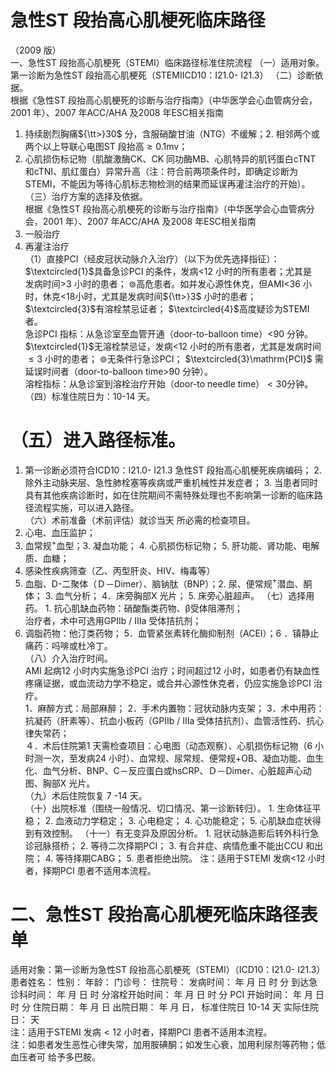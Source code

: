 # 急性ST 段抬高心肌梗死临床路径  
（2009 版）  
一、急性ST 段抬高心肌梗死（STEMI）临床路径标准住院流程 
（一）适用对象。第一诊断为急性ST 段抬高心肌梗死（STEMIICD10：I21.0- I21.3） 
（二）诊断依据。  
根据《急性ST 段抬高心肌梗死的诊断与治疗指南》（中华医学会心血管病分会，2001 年）、2007 年ACC/AHA 及2008 年ESC相关指南  
1. 持续剧烈胸痛${\tt>}30$ 分，含服硝酸甘油（NTG）不缓解；2. 相邻两个或两个以上导联心电图ST 段抬高${\geqslant}0.1\mathrm{{mv}}$；  
3. 心肌损伤标记物（肌酸激酶CK、CK 同功酶MB、心肌特异的肌钙蛋白cTNT 和cTNI、肌红蛋白）异常升高（注：符合前两项条件时，即确定诊断为STEMI，不能因为等待心肌标志物检测的结果而延误再灌注治疗的开始）。  
（三）治疗方案的选择及依据。  
根据《急性ST 段抬高心肌梗死的诊断与治疗指南》（中华医学会心血管病分会，2001 年）、2007 年ACC/AHA 及2008 年ESC相关指南  
1. 一般治疗  
2.   再灌注治疗  
（1）直接PCI（经皮冠状动脉介入治疗）（以下为优先选择指征）：$\textcircled{1}$具备急诊PCI 的条件，发病<12 小时的所有患者；尤其是  
发病时间>3 小时的患者； $\circledcirc$高危患者。如并发心源性休克，但AMI<36 小时，休克<18小时，尤其是发病时间${\tt>}3$ 小时的患者； $\textcircled{3}$有溶栓禁忌证者； $\textcircled{4}$高度疑诊为STEMI 者。  
急诊PCI 指标：从急诊室至血管开通（door-to-balloon time）<90 分钟。  
$\textcircled{1}$无溶栓禁忌证，发病<12 小时的所有患者，尤其是发病时间 ${\leqslant}3$ 小时的患者； $\circledcirc$无条件行急诊PCI； $\textcircled{3}\mathrm{PCI}$ 需延误时间者（door-to-balloon time>90 分钟）。  
溶栓指标：从急诊室到溶栓治疗开始（door-to needle time）${<}30$分钟。
（四）标准住院日为：10-14 天。  
# （五）进入路径标准。  
1. 第一诊断必须符合ICD10：I21.0- I21.3 急性ST 段抬高心肌梗死疾病编码； 2. 除外主动脉夹层、急性肺栓塞等疾病或严重机械性并发症者； 3. 当患者同时具有其他疾病诊断时，如在住院期间不需特殊处理也不影响第一诊断的临床路径流程实施，可以进入路径。  
（六）术前准备（术前评估）就诊当天 所必需的检查项目。  
1.  心电、血压监护；  
2.  血常规$^+$血型；3.  凝血功能； 4.  心肌损伤标记物； 5.  肝功能、肾功能、电解质、血糖；  
6.  感染性疾病筛查（乙、丙型肝炎、HIV、梅毒等）  
1.  血脂、D-二聚体（Ｄ－Dimer）、脑钠肽（BNP）；2.  尿、便常规$^+$潜血、酮体； 3.  血气分析； 4．床旁胸部X 光片； 5.  床旁心脏超声。 
（七）选择用药。 1. 抗心肌缺血药物：硝酸酯类药物、β受体阻滞剂；  
治疗者，术中可选用GPⅡb / Ⅲa 受体拮抗剂；  
4. 调脂药物：他汀类药物； 5．血管紧张素转化酶抑制剂（ACEI）；6 ．镇静止痛药：吗啡或杜冷丁。  
 （八）介入治疗时间。  
AMI 起病12 小时内实施急诊PCI 治疗；时间超过12 小时，如患者仍有缺血性疼痛证据，或血流动力学不稳定，或合并心源性休克者，仍应实施急诊PCI 治疗。  
1．麻醉方式：局部麻醉； 2．手术内置物：冠状动脉内支架； 3．术中用药：抗凝药（肝素等）、抗血小板药（GPⅡb / Ⅲa 受体拮抗剂）、血管活性药、抗心律失常药；  
４．术后住院第1 天需检查项目：心电图（动态观察）、心肌损伤标记物（6 小时测一次，至发病24 小时）、血常规、尿常规、便常规$+\mathrm{OB}$、凝血功能、血生化、血气分析、BNP、C－反应蛋白或hsCRP、Ｄ－Dimer、心脏超声心动图、胸部X 光片。  
（九）术后住院恢复 7 -14 天。  
（十）出院标准（围绕一般情况、切口情况、第一诊断转归）。 1. 生命体征平稳； 2. 血液动力学稳定； 3. 心电稳定； 4.   心功能稳定；   5. 心肌缺血症状得到有效控制。 
（十一）有无变异及原因分析。 1. 冠状动脉造影后转外科行急诊冠脉搭桥； 2. 等待二次择期PCI； 3. 有合并症、病情危重不能出CCU 和出院； 4. 等待择期CABG； 5. 患者拒绝出院。 注：适用于STEMI 发病<12 小时者，择期PCI 患者不适用本流程。  
# 二、急性ST 段抬高心肌梗死临床路径表单  
适用对象：第一诊断为急性ST 段抬高心肌梗死（STEMI）（ICD10：I21.0- I21.3） 患者姓名：           性别：    年龄：    门诊号：       住院号：       发病时间：   年  月  日  时  分      到达急诊科时间：   年  月  日  时  分溶栓开始时间：   年  月  日  时  分  PCI 开始时间：   年  月  日  时  分 住院日期：   年  月  日              出院日期：   年  月   日， 标准住院日 10-14  天                     实际住院日：      天  
注：适用于STEMI 发病${<}12$ 小时者，择期PCI 患者不适用本流程。  
注：如患者发生恶性心律失常，加用胺碘酮；如发生心衰，加用利尿剂等药物；低血压者可 给予多巴胺。  
